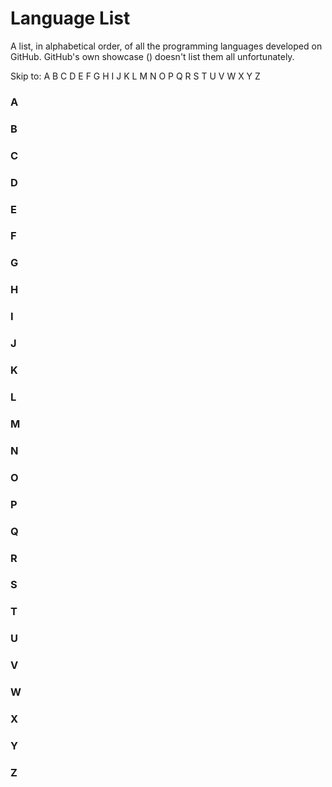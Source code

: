 # Language List

A list, in alphabetical order, of all the programming languages developed on GitHub. GitHub's own showcase () doesn't list them all unfortunately.

Skip to: A B C D E F G H I J K L M N O P Q R S T U V W X Y Z

### A

### B

### C

### D

### E

### F

### G

### H

### I

### J

### K

### L

### M

### N

### O

### P

### Q

### R

### S

### T

### U

### V

### W

### X

### Y

### Z

